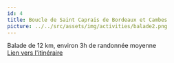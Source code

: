```yaml
---
id: 4
title: Boucle de Saint Caprais de Bordeaux et Cambes
picture: ../../src/assets/img/activities/balade2.png
---
```

Balade de 12 km, environ 3h de randonnée moyenne  
[Lien vers l'itinéraire](https://aquitaine.media.tourinsoft.eu/upload/BOUCLE-DE-ST-CAPRAIS-ET-CAMBES.pdf)